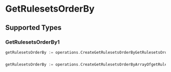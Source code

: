 # GetRulesetsOrderBy


## Supported Types

### GetRulesetsOrderBy1

```go
getRulesetsOrderBy := operations.CreateGetRulesetsOrderByGetRulesetsOrderBy1(operations.GetRulesetsOrderBy1{/* values here */})
```

### 

```go
getRulesetsOrderBy := operations.CreateGetRulesetsOrderByArrayOfgetRulesetsOrderBy2([]operations.GetRulesetsOrderBy2{/* values here */})
```

